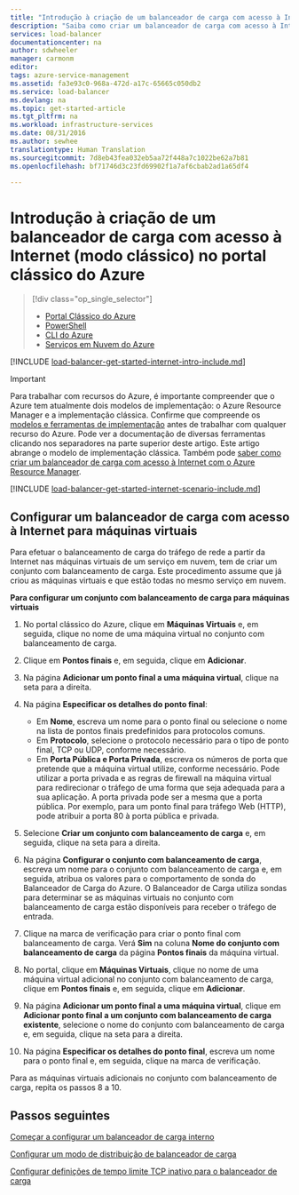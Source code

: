 ```yaml
---
title: "Introdução à criação de um balanceador de carga com acesso à Internet no modelo de implementação clássica com o portal clássico do Azure | Microsoft Docs"
description: "Saiba como criar um balanceador de carga com acesso à Internet num modelo de implementação clássica com o portal clássico do Azure"
services: load-balancer
documentationcenter: na
author: sdwheeler
manager: carmonm
editor: 
tags: azure-service-management
ms.assetid: fa3e93c0-968a-472d-a17c-65665c050db2
ms.service: load-balancer
ms.devlang: na
ms.topic: get-started-article
ms.tgt_pltfrm: na
ms.workload: infrastructure-services
ms.date: 08/31/2016
ms.author: sewhee
translationtype: Human Translation
ms.sourcegitcommit: 7d8eb43fea032eb5aa72f448a7c1022be62a7b81
ms.openlocfilehash: bf71746d3c23fd69902f1a7af6cbab2ad1a65df4

---
```


# <a name="get-started-creating-an-internet-facing-load-balancer-classic-in-the-azure-classic-portal"></a>Introdução à criação de um balanceador de carga com acesso à Internet (modo clássico) no portal clássico do Azure

> [!div class="op_single_selector"]
> * [Portal Clássico do Azure](../load-balancer/load-balancer-get-started-internet-classic-portal.md)
> * [PowerShell](../load-balancer/load-balancer-get-started-internet-classic-ps.md)
> * [CLI do Azure](../load-balancer/load-balancer-get-started-internet-classic-cli.md)
> * [Serviços em Nuvem do Azure](../load-balancer/load-balancer-get-started-internet-classic-cloud.md)

[!INCLUDE [load-balancer-get-started-internet-intro-include.md](../../includes/load-balancer-get-started-internet-intro-include.md)]

> [!IMPORTANT]
> Para trabalhar com recursos do Azure, é importante compreender que o Azure tem atualmente dois modelos de implementação: o Azure Resource Manager e a implementação clássica. Confirme que compreende os [modelos e ferramentas de implementação](../azure-classic-rm.md) antes de trabalhar com qualquer recurso do Azure. Pode ver a documentação de diversas ferramentas clicando nos separadores na parte superior deste artigo. Este artigo abrange o modelo de implementação clássica. Também pode [saber como criar um balanceador de carga com acesso à Internet com o Azure Resource Manager](load-balancer-get-started-internet-arm-ps.md).

[!INCLUDE [load-balancer-get-started-internet-scenario-include.md](../../includes/load-balancer-get-started-internet-scenario-include.md)]

## <a name="set-up-an-internet-facing-load-balancer-for-virtual-machines"></a>Configurar um balanceador de carga com acesso à Internet para máquinas virtuais

Para efetuar o balanceamento de carga do tráfego de rede a partir da Internet nas máquinas virtuais de um serviço em nuvem, tem de criar um conjunto com balanceamento de carga. Este procedimento assume que já criou as máquinas virtuais e que estão todas no mesmo serviço em nuvem.

**Para configurar um conjunto com balanceamento de carga para máquinas virtuais**

1. No portal clássico do Azure, clique em **Máquinas Virtuais** e, em seguida, clique no nome de uma máquina virtual no conjunto com balanceamento de carga.
2. Clique em **Pontos finais** e, em seguida, clique em **Adicionar**.
3. Na página **Adicionar um ponto final a uma máquina virtual**, clique na seta para a direita.
4. Na página **Especificar os detalhes do ponto final**:

   * Em **Nome**, escreva um nome para o ponto final ou selecione o nome na lista de pontos finais predefinidos para protocolos comuns.
   * Em **Protocolo**, selecione o protocolo necessário para o tipo de ponto final, TCP ou UDP, conforme necessário.
   * Em **Porta Pública e Porta Privada**, escreva os números de porta que pretende que a máquina virtual utilize, conforme necessário. Pode utilizar a porta privada e as regras de firewall na máquina virtual para redirecionar o tráfego de uma forma que seja adequada para a sua aplicação. A porta privada pode ser a mesma que a porta pública. Por exemplo, para um ponto final para tráfego Web (HTTP), pode atribuir a porta 80 à porta pública e privada.

5. Selecione **Criar um conjunto com balanceamento de carga** e, em seguida, clique na seta para a direita.
6. Na página **Configurar o conjunto com balanceamento de carga**, escreva um nome para o conjunto com balanceamento de carga e, em seguida, atribua os valores para o comportamento de sonda do Balanceador de Carga do Azure. O Balanceador de Carga utiliza sondas para determinar se as máquinas virtuais no conjunto com balanceamento de carga estão disponíveis para receber o tráfego de entrada.
7. Clique na marca de verificação para criar o ponto final com balanceamento de carga. Verá **Sim** na coluna **Nome do conjunto com balanceamento de carga** da página **Pontos finais** da máquina virtual.
8. No portal, clique em **Máquinas Virtuais**, clique no nome de uma máquina virtual adicional no conjunto com balanceamento de carga, clique em **Pontos finais** e, em seguida, clique em **Adicionar**.
9. Na página **Adicionar um ponto final a uma máquina virtual**, clique em **Adicionar ponto final a um conjunto com balanceamento de carga existente**, selecione o nome do conjunto com balanceamento de carga e, em seguida, clique na seta para a direita.
10. Na página **Especificar os detalhes do ponto final**, escreva um nome para o ponto final e, em seguida, clique na marca de verificação.

Para as máquinas virtuais adicionais no conjunto com balanceamento de carga, repita os passos 8 a 10.

## <a name="next-steps"></a>Passos seguintes

[Começar a configurar um balanceador de carga interno](load-balancer-get-started-ilb-arm-ps.md)

[Configurar um modo de distribuição de balanceador de carga](load-balancer-distribution-mode.md)

[Configurar definições de tempo limite TCP inativo para o balanceador de carga](load-balancer-tcp-idle-timeout.md)



<!--HONumber=Nov16_HO2-->


